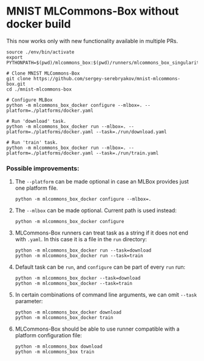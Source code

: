 # MNIST MLCommons-Box without docker build

This now works only with new functionality available in multiple PRs.

```
source ./env/bin/activate
export PYTHONPATH=$(pwd)/mlcommons_box:$(pwd)/runners/mlcommons_box_singularity:$(pwd)/runners/mlcommons_box_docker:$(pwd)/runners/mlcommons_box_ssh
```

```
# Clone MNIST MLCommons-Box
git clone https://github.com/sergey-serebryakov/mnist-mlcommons-box.git
cd ./mnist-mlcommons-box

# Configure MLBox
python -m mlcommons_box_docker configure --mlbox=. --platform=./platforms/docker.yaml

# Run 'download' task.
python -m mlcommons_box_docker run --mlbox=. --platform=./platforms/docker.yaml --task=./run/download.yaml

# Run 'train' task.
python -m mlcommons_box_docker run --mlbox=. --platform=./platforms/docker.yaml --task=./run/train.yaml
```


### Possible improvements:

1. The `--platform` can be made optional in case an MLBox provides just one platform file.
   ```
   python -m mlcommons_box_docker configure --mlbox=.
   ``` 
2. The `--mlbox` can be made optional. Current path is used instead:
   ```
   python -m mlcommons_box_docker configure
   ```
3. MLCommons-Box runners can treat task as a string if it does not end with `.yaml`. In this case it is a file in the
   `run` directory:  
   ```
   python -m mlcommons_box_docker run --task=download
   python -m mlcommons_box_docker run --task=train
   ```
4. Default task can be `run`, and `configure` can be part of every `run` run:
   ```
   python -m mlcommons_box_docker --task=download
   python -m mlcommons_box_docker --task=train
   ```
5. In certain combinations of command line arguments, we can omit `--task` parameter:
   ```
   python -m mlcommons_box_docker download
   python -m mlcommons_box_docker train
   ```
6. MLCommons-Box should be able to use runner compatible with a platform configuration file:
   ```
   python -m mlcommons_box download
   python -m mlcommons_box train
   ```
